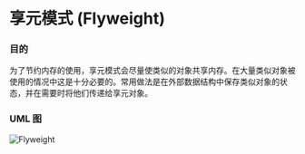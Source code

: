 # 享元模式 (Flyweight)
### 目的
为了节约内存的使用，享元模式会尽量使类似的对象共享内存。在大量类似对象被使用的情况中这是十分必要的。常用做法是在外部数据结构中保存类似对象的状态，并在需要时将他们传递给享元对象。

### UML 图
![Flyweight](https://raw.githubusercontent.com/qiujiafei123/DesignPatterns/master/Image/flyweight.png)
